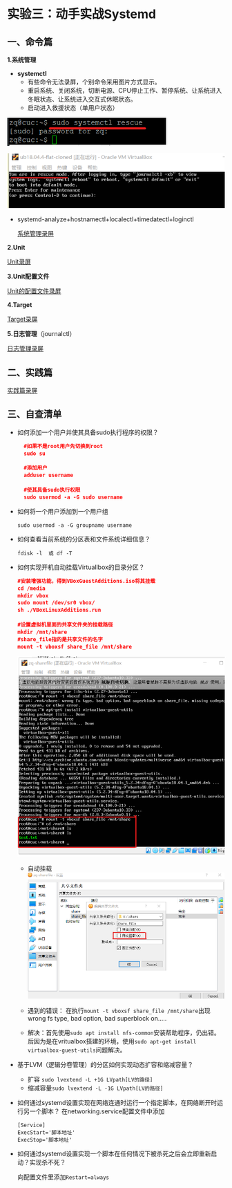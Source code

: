 # 实验三：动手实战Systemd

## 一、命令篇

**1.系统管理**
  - **systemctl**
    * 有些命令无法录屏，个别命令采用图片方式显示。
    * 重启系统、关闭系统，切断电源、CPU停止工作、暂停系统、让系统进入冬眠状态、让系统进入交互式休眠状态。
    * 启动进入救援状态（单用户状态）
  
  ![救援模式](img/rescue1.png)
  
  ![救援模式](img/resue2.png)

- systemd-analyze+hostnamectl+localectl+timedatectl+loginctl

   [系统管理录屏](https://asciinema.org/a/b8V0DtHWlVgYfUQBSBAVi0eg6)


**2.Unit**

[Unit录屏](https://asciinema.org/a/JVwmNc8utWEbWD4PvU7ilHEaZ)

**3.Unit配置文件**

[Unit的配置文件录屏]( https://asciinema.org/a/4FACIlROt4sSeNC0uQC5g7MS2)

**4.Target**

[Target录屏]( https://asciinema.org/a/S8SW5IfIB1f3K5uAnRwJE334k)

**5.日志管理**（journalctl）

[日志管理录屏](https://asciinema.org/a/08EYVtb0J9U6nChfI7esSGc0p)

## 二、实践篇

[实践篇录屏](https://asciinema.org/a/3V6W91bN27wWgNlRMMtOTHpVU)

## 三、自查清单

* 如何添加一个用户并使其具备sudo执行程序的权限？
  
  ``` json
    #如果不是root用户先切换到root
    sudo su

    #添加用户
    adduser username

    #使其具备sudo执行权限
    sudo usermod -a -G sudo username

  ```

* 如何将一个用户添加到一个用户组
  ```
  sudo usermod -a -G groupname username

  ```
* 如何查看当前系统的分区表和文件系统详细信息？
   ```
   fdisk -l  或 df -T
   ```
* 如何实现开机自动挂载Virtuallbox的目录分区？

    ```json
    #安装增强功能，得到VBoxGuestAdditions.iso将其挂载
    cd /media
    mkdir vbox
    sudo mount /dev/sr0 vbox/
    sh ./VBoxLinuxAdditions.run

    #设置虚拟机里面的共享文件夹的挂载路径
    mkdir /mnt/share
    #share_file指的是共享文件的名字
    mount -t vboxsf share_file /mnt/share
    ```
    ![挂载成功](img/sharefile.png)

    * 自动挂载
    ![自动挂载](img/automount.png)

    * 遇到的错误：
    在执行```mount -t vboxsf share_file /mnt/share```出现wrong fs type, bad option, bad superblock on.....
    
    * 解决：首先使用```sudo apt install nfs-common```安装帮助程序，仍出错。
    后因为是在vritualbox搭建的环境，使用```sudo apt-get install virtualbox-guest-utils```问题解决。

* 基于LVM（逻辑分卷管理）的分区如何实现动态扩容和缩减容量？
  
  * 扩容 ```sudo lvextend -L +1G LVpath[LV的路径]```
  * 缩减容量```sudo lvextend -L -1G LVpath[LV的路径]```
* 如何通过systemd设置实现在网络连通时运行一个指定脚本，在网络断开时运行另一个脚本？
    在networking.service配置文件中添加
    ```
    [Service]
    ExecStart='脚本地址'
    ExecStop='脚本地址'
    ```
* 如何通过systemd设置实现一个脚本在任何情况下被杀死之后会立即重新启动？实现杀不死？
  
  向配置文件里添加```Restart=always```